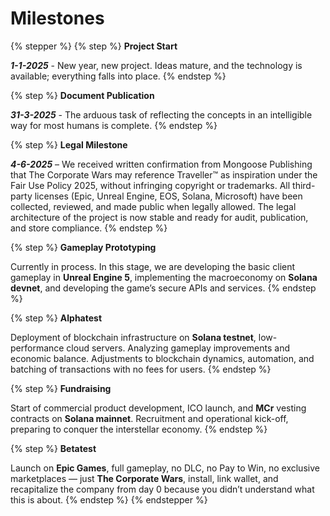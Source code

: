 # Milestones

{% stepper %}
{% step %}
**Project Start**

_**1-1-2025**_ - New year, new project. Ideas mature, and the technology is available; everything falls into place.
{% endstep %}

{% step %}
**Document Publication**

_**31-3-2025**_ - The arduous task of reflecting the concepts in an intelligible way for most humans is complete.
{% endstep %}

{% step %}
**Legal Milestone**

_**4-6-2025**_ – We received written confirmation from Mongoose Publishing that The Corporate Wars may reference Traveller™ as inspiration under the Fair Use Policy 2025, without infringing copyright or trademarks. All third-party licenses (Epic, Unreal Engine, EOS, Solana, Microsoft) have been collected, reviewed, and made public when legally allowed. The legal architecture of the project is now stable and ready for audit, publication, and store compliance.
{% endstep %}

{% step %}
**Gameplay Prototyping**

Currently in process. In this stage, we are developing the basic client gameplay in **Unreal Engine 5**, implementing the macroeconomy on **Solana devnet**, and developing the game’s secure APIs and services.
{% endstep %}

{% step %}
**Alphatest**

Deployment of blockchain infrastructure on **Solana testnet**, low-performance cloud servers. Analyzing gameplay improvements and economic balance. Adjustments to blockchain dynamics, automation, and batching of transactions with no fees for users.
{% endstep %}

{% step %}
**Fundraising**

Start of commercial product development, ICO launch, and **MCr** vesting contracts on **Solana mainnet**. Recruitment and operational kick-off, preparing to conquer the interstellar economy.
{% endstep %}

{% step %}
**Betatest**

Launch on **Epic Games**, full gameplay, no DLC, no Pay to Win, no exclusive marketplaces — just **The Corporate Wars**, install, link wallet, and recapitalize the company from day 0 because you didn’t understand what this is about.
{% endstep %}
{% endstepper %}
